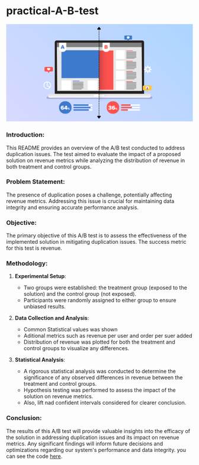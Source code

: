 # practical-A-B-test
![alt text](img/image.png)
### Introduction:
This README provides an overview of the A/B test conducted to address duplication issues. The test aimed to evaluate the impact of a proposed solution on revenue metrics while analyzing the distribution of revenue in both treatment and control groups.

### Problem Statement:
The presence of duplication poses a challenge, potentially affecting revenue metrics. Addressing this issue is crucial for maintaining data integrity and ensuring accurate performance analysis.

### Objective:
The primary objective of this A/B test is to assess the effectiveness of the implemented solution in mitigating duplication issues. The success metric for this test is revenue.

### Methodology:
1. **Experimental Setup**: 
   - Two groups were established: the treatment group (exposed to the solution) and the control group (not exposed).
   - Participants were randomly assigned to either group to ensure unbiased results.

2. **Data Collection and Analysis**:
   - Common Statistical values was shown
   - Aditional metrics such as revenue per user and order per suer added 
   - Distribution of revenue was plotted for both the treatment and control groups to visualize any differences.

3. **Statistical Analysis**:
   - A rigorous statistical analysis was conducted to determine the significance of any observed differences in revenue between the treatment and control groups.
   - Hypothesis testing was performed to assess the impact of the solution on revenue metrics.
   - Also, lift nad confident intervals considered for clearer conclusion.

### Conclusion:
The results of this A/B test will provide valuable insights into the efficacy of the solution in addressing duplication issues and its impact on revenue metrics. Any significant findings will inform future decisions and optimizations regarding our system's performance and data integrity. you can see the code [here](https://github.com/MahmoodAbdali79/practical-A-B-test/blob/main/ab-test%20analysis.ipynb).

